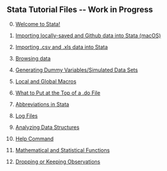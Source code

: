 ## Stata Tutorial Files -- Work in Progress

0) [Welcome to Stata!](https://pjakiela.github.io/stata/mod0.html)

1) [Importing locally-saved and Github data into Stata (macOS)](https://pjakiela.github.io/stata/mod1.html)

2) [Importing .csv and .xls data into Stata](https://pjakiela.github.io/stata/importExcelCSV.html)

3) [Browsing data](https://pjakiela.github.io/stata/browsing.html)

4) [Generating Dummy Variables/Simulated Data Sets](https://pjakiela.github.io/stata/variablesMod.html)

5) [Local and Global Macros](https://pjakiela.github.io/stata/macroMod.html)

6) [What to Put at the Top of a .do File](https://pjakiela.github.io/stata/topofdofile.html)

7) [Abbreviations in Stata](https://pjakiela.github.io/stata/abbreviating.html)

8) [Log Files](https://pjakiela.github.io/stata/logfile.html)

9) [Analyzing Data Structures](https://pjakiela.github.io/stata/analyzingdatastructures.html)

10) [Help Command](https://pjakiela.github.io/stata/helpcommand.html)

11) [Mathematical and Statistical Functions](https://pjakiela.github.io/stata/calculations.html)

12) [Dropping or Keeping Observations](https://pjakiela.github.io/stata/droppingkeeping.html)
